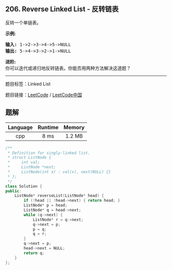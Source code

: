 ## 206. Reverse Linked List - 反转链表

<!--If you want to use the English description, use `question.content` instead-->

<p>反转一个单链表。</p>

<p><strong>示例:</strong></p>

<pre><strong>输入:</strong> 1-&gt;2-&gt;3-&gt;4-&gt;5-&gt;NULL
<strong>输出:</strong> 5-&gt;4-&gt;3-&gt;2-&gt;1-&gt;NULL</pre>

<p><strong>进阶:</strong><br>
你可以迭代或递归地反转链表。你能否用两种方法解决这道题？</p>



-----

题目标签：Linked List

题目链接：[LeetCode](https://leetcode.com/problems/reverse-linked-list/description/)  /  [LeetCode中国](https://leetcode-cn.com/problems/reverse-linked-list/description/)

## 题解



| Language | Runtime | Memory |
|:---:|:---:|:---:|
| cpp  | 8  ms | 1.2 MB |

```cpp
/**
 * Definition for singly-linked list.
 * struct ListNode {
 *     int val;
 *     ListNode *next;
 *     ListNode(int x) : val(x), next(NULL) {}
 * };
 */
class Solution {
public:
    ListNode* reverseList(ListNode* head) {
        if (!head || !head->next) { return head; }
        ListNode* p = head;
        ListNode* q = head->next;
        while (q->next) {
            ListNode* r = q->next;
            q->next = p;
            p = q;
            q = r;
        }
        q->next = p;
        head->next = NULL;
        return q;
    }
};
```
